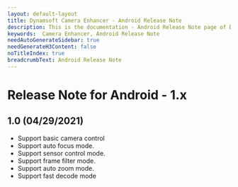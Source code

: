 ```yaml
---
layout: default-layout
title: Dynamsoft Camera Enhancer - Android Release Note
description: This is the documentation - Android Release Note page of Dynamsoft Camera Enhancer.
keywords:  Camera Enhancer, Android Release Note
needAutoGenerateSidebar: true
needGenerateH3Content: false
noTitleIndex: true
breadcrumbText: Android Release Note
---
```


# Release Note for Android - 1.x

## 1.0 (04/29/2021)

- Support basic camera control
- Support auto focus mode.
- Support sensor control mode.
- Support frame filter mode.
- Support auto zoom mode.
- Support fast decode mode 